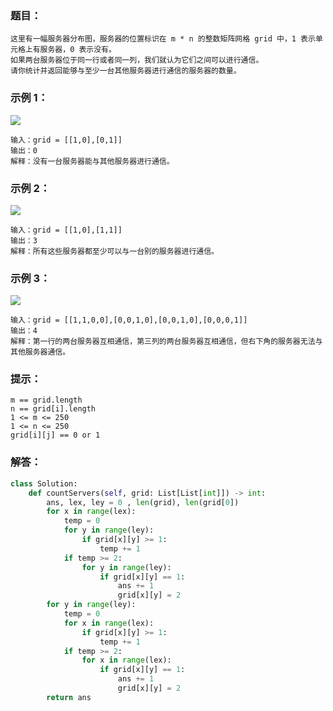### 题目：
```
这里有一幅服务器分布图，服务器的位置标识在 m * n 的整数矩阵网格 grid 中，1 表示单元格上有服务器，0 表示没有。
如果两台服务器位于同一行或者同一列，我们就认为它们之间可以进行通信。
请你统计并返回能够与至少一台其他服务器进行通信的服务器的数量。
```
### 示例 1：
![](https://github.com/hysong0101/NoFiles/blob/master/pics/untitled-diagram-6.jpg)
```
输入：grid = [[1,0],[0,1]]
输出：0
解释：没有一台服务器能与其他服务器进行通信。
```
### 示例 2：
![](https://github.com/hysong0101/NoFiles/blob/master/pics/untitled-diagram-4-1.jpg)
```
输入：grid = [[1,0],[1,1]]
输出：3
解释：所有这些服务器都至少可以与一台别的服务器进行通信。
```
### 示例 3：
![](https://github.com/hysong0101/NoFiles/blob/master/pics/untitled-diagram-1-3.jpg)
```
输入：grid = [[1,1,0,0],[0,0,1,0],[0,0,1,0],[0,0,0,1]]
输出：4
解释：第一行的两台服务器互相通信，第三列的两台服务器互相通信，但右下角的服务器无法与其他服务器通信。
```
### 提示：
```
m == grid.length
n == grid[i].length
1 <= m <= 250
1 <= n <= 250
grid[i][j] == 0 or 1
```
### 解答：
```python
class Solution:
    def countServers(self, grid: List[List[int]]) -> int:
        ans, lex, ley = 0 , len(grid), len(grid[0])
        for x in range(lex):
            temp = 0
            for y in range(ley):
                if grid[x][y] >= 1:
                    temp += 1
            if temp >= 2:
                for y in range(ley):
                    if grid[x][y] == 1:
                        ans += 1
                        grid[x][y] = 2
        for y in range(ley):
            temp = 0
            for x in range(lex):
                if grid[x][y] >= 1:
                    temp += 1
            if temp >= 2:
                for x in range(lex):
                    if grid[x][y] == 1:
                        ans += 1
                        grid[x][y] = 2
        return ans
```
